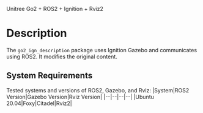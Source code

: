 Unitree Go2 + ROS2 + Ignition + Rviz2

# Description
The `go2_ign_description` package uses Ignition Gazebo and communicates using ROS2. It modifies the original content.

## System Requirements
Tested systems and versions of ROS2, Gazebo, and Rviz:
|System|ROS2 Version|Gazebo Version|Rviz Version|
|--|--|--|--|
|Ubuntu 20.04|Foxy|Citadel|Rviz2|
